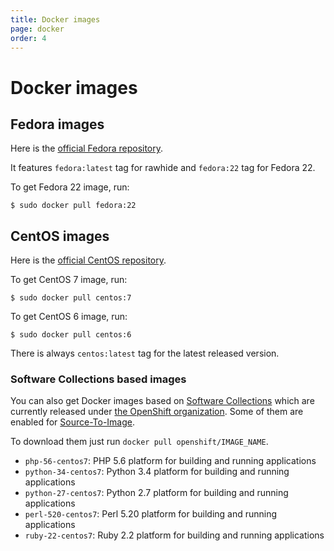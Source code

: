 ```yaml
---
title: Docker images
page: docker
order: 4
---
```


# Docker images

## Fedora images

Here is the [official Fedora repository](https://hub.docker.com/_/fedora/).

It features `fedora:latest` tag for rawhide and `fedora:22` tag for Fedora 22.

To get Fedora 22 image, run:

```
$ sudo docker pull fedora:22
```

## CentOS images

Here is the [official CentOS repository](https://hub.docker.com/_/centos/).

To get CentOS 7 image, run:

```
$ sudo docker pull centos:7
```

To get CentOS 6 image, run:

```
$ sudo docker pull centos:6
```

There is always `centos:latest` tag for the latest released version.

### Software Collections based images

You can also get Docker images based on [Software Collections](https://www.softwarecollections.org/en/) which are currently released under [the OpenShift organization](https://hub.docker.com/u/openshift/). Some of them are enabled for [Source-To-Image](https://github.com/openshift/source-to-image).

To download them just run `docker pull openshift/IMAGE_NAME`.

- `php-56-centos7`: PHP 5.6 platform for building and running applications
- `python-34-centos7`: Python 3.4 platform for building and running applications
- `python-27-centos7`: Python 2.7 platform for building and running applications
- `perl-520-centos7`: Perl 5.20 platform for building and running applications
- `ruby-22-centos7`: Ruby 2.2 platform for building and running applications
